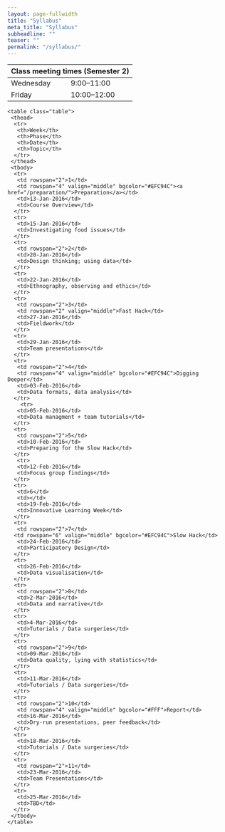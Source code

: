 ```yaml
---
layout: page-fullwidth
title: "Syllabus"
meta_title: "Syllabus"
subheadline: ""
teaser: ""
permalink: "/syllabus/"
---
```

<div>


<table>
   <thead>
    <tr>
     <th colspan="2">Class meeting times (Semester 2)</th>  
   </tr>
 </thead>
 <tbody>
   <tr>
     <td>Wednesday</td><td>9:00&ndash;11:00</td>
   </tr>
   <tr>
     <td>Friday</td><td>10:00&ndash;12:00</td>
   </tr>
 </tbody>
</table>
</div>

<div>

    <table class="table">
     <thead>
      <tr>
       <th>Week</th>
       <th>Phase</th>
       <th>Date</th>
       <th>Topic</th>
      </tr>
     </thead>
     <tbody>
      <tr>
       <td rowspan="2">1</td>
       <td rowspan="4" valign="middle" bgcolor="#EFC94C"><a href="/preparation/">Preparation</a></td>
       <td>13-Jan-2016</td>
       <td>Course Overview</td>
      </tr>
      <tr>
       <td>15-Jan-2016</td>
       <td>Investigating food issues</td>
      </tr>
      <tr>
       <td rowspan="2">2</td>      
       <td>20-Jan-2016</td>
       <td>Design thinking; using data</td>
      </tr>
      <tr>   
       <td>22-Jan-2016</td>
       <td>Ethnography, observing and ethics</td>
      </tr>
      <tr>
       <td rowspan="2">3</td>
       <td rowspan="2" valign="middle">Fast Hack</td>
       <td>27-Jan-2016</td>
       <td>Fieldwork</td>
      </tr>
      <tr>
       <td>29-Jan-2016</td>
       <td>Team presentations</td>
      </tr>
      <tr>
       <td rowspan="2">4</td>
       <td rowspan="4" valign="middle" bgcolor="#EFC94C">Digging Deeper</td>
       <td>03-Feb-2016</td>
       <td>Data formats, data analysis</td>
      </tr>
        <tr>
       <td>05-Feb-2016</td>
       <td>Data managment + team tutorials</td>
      </tr>
      <tr>
       <td rowspan="2">5</td>
       <td>10-Feb-2016</td>
       <td>Preparing for the Slow Hack</td>
      </tr>
       <tr>
       <td>12-Feb-2016</td>
       <td>Focus group findings</td>
      </tr>
      <tr>
       <td>6</td>
       <td></td>
       <td>19-Feb-2016</td>
       <td>Innovative Learning Week</td>
      </tr>
      <tr>
       <td rowspan="2">7</td>
      <td rowspan="6" valign="middle" bgcolor="#EFC94C">Slow Hack</td>
       <td>24-Feb-2016</td>
       <td>Participatory Design</td>
      </tr>
      <tr>
       <td>26-Feb-2016</td>
       <td>Data visualisation</td>
      </tr>
      <tr>
       <td rowspan="2">8</td>
       <td>2-Mar-2016</td>
       <td>Data and narrative</td>
      </tr>
      <tr>
       <td>4-Mar-2016</td>
       <td>Tutorials / Data surgeries</td>
      </tr>
      <tr>
       <td rowspan="2">9</td>
       <td>09-Mar-2016</td>
       <td>Data quality, lying with statistics</td>
      </tr>
      <tr>
       <td>11-Mar-2016</td>
       <td>Tutorials / Data surgeries</td>
      </tr>
      <tr>
       <td rowspan="2">10</td>
       <td rowspan="4" valign="middle" bgcolor="#FFF">Report</td>
       <td>16-Mar-2016</td>
       <td>Dry-run presentations, peer feedback</td>
      </tr>
      <tr>
       <td>18-Mar-2016</td>
       <td>Tutorials / Data surgeries</td>
      </tr>       
      <tr>
       <td rowspan="2">11</td>
       <td>23-Mar-2016</td>
       <td>Team Presentations</td>
      </tr>
      <tr>
       <td>25-Mar-2016</td>
       <td>TBD</td>
      </tr>
     </tbody>
    </table>
 </div>

 

